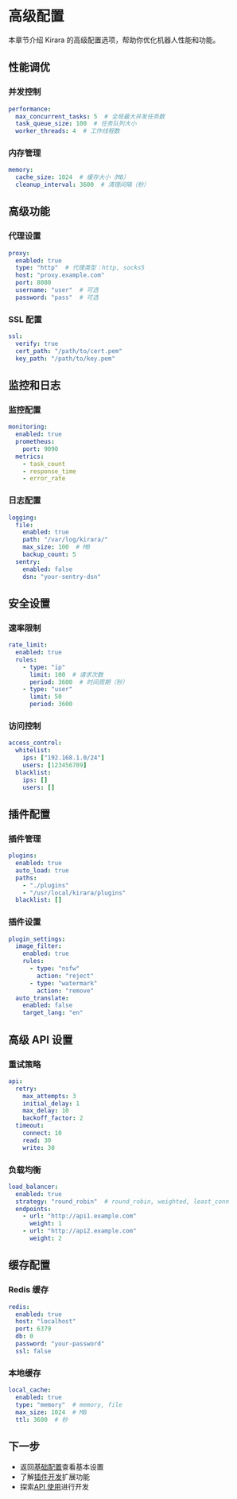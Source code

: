 # 高级配置

本章节介绍 Kirara 的高级配置选项，帮助你优化机器人性能和功能。

## 性能调优

### 并发控制

```yaml
performance:
  max_concurrent_tasks: 5  # 全局最大并发任务数
  task_queue_size: 100  # 任务队列大小
  worker_threads: 4  # 工作线程数
```

### 内存管理

```yaml
memory:
  cache_size: 1024  # 缓存大小（MB）
  cleanup_interval: 3600  # 清理间隔（秒）
```

## 高级功能

### 代理设置

```yaml
proxy:
  enabled: true
  type: "http"  # 代理类型：http, socks5
  host: "proxy.example.com"
  port: 8080
  username: "user"  # 可选
  password: "pass"  # 可选
```

### SSL 配置

```yaml
ssl:
  verify: true
  cert_path: "/path/to/cert.pem"
  key_path: "/path/to/key.pem"
```

## 监控和日志

### 监控配置

```yaml
monitoring:
  enabled: true
  prometheus:
    port: 9090
  metrics:
    - task_count
    - response_time
    - error_rate
```

### 日志配置

```yaml
logging:
  file:
    enabled: true
    path: "/var/log/kirara/"
    max_size: 100  # MB
    backup_count: 5
  sentry:
    enabled: false
    dsn: "your-sentry-dsn"
```

## 安全设置

### 速率限制

```yaml
rate_limit:
  enabled: true
  rules:
    - type: "ip"
      limit: 100  # 请求次数
      period: 3600  # 时间周期（秒）
    - type: "user"
      limit: 50
      period: 3600
```

### 访问控制

```yaml
access_control:
  whitelist:
    ips: ["192.168.1.0/24"]
    users: [123456789]
  blacklist:
    ips: []
    users: []
```

## 插件配置

### 插件管理

```yaml
plugins:
  enabled: true
  auto_load: true
  paths:
    - "./plugins"
    - "/usr/local/kirara/plugins"
  blacklist: []
```

### 插件设置

```yaml
plugin_settings:
  image_filter:
    enabled: true
    rules:
      - type: "nsfw"
        action: "reject"
      - type: "watermark"
        action: "remove"
  auto_translate:
    enabled: false
    target_lang: "en"
```

## 高级 API 设置

### 重试策略

```yaml
api:
  retry:
    max_attempts: 3
    initial_delay: 1
    max_delay: 10
    backoff_factor: 2
  timeout:
    connect: 10
    read: 30
    write: 30
```

### 负载均衡

```yaml
load_balancer:
  enabled: true
  strategy: "round_robin"  # round_robin, weighted, least_conn
  endpoints:
    - url: "http://api1.example.com"
      weight: 1
    - url: "http://api2.example.com"
      weight: 2
```

## 缓存配置

### Redis 缓存

```yaml
redis:
  enabled: true
  host: "localhost"
  port: 6379
  db: 0
  password: "your-password"
  ssl: false
```

### 本地缓存

```yaml
local_cache:
  enabled: true
  type: "memory"  # memory, file
  max_size: 1024  # MB
  ttl: 3600  # 秒
```

## 下一步

- 返回[基础配置](./index.md)查看基本设置
- 了解[插件开发](../guide/plugins.md)扩展功能
- 探索[API 使用](../guide/api.md)进行开发